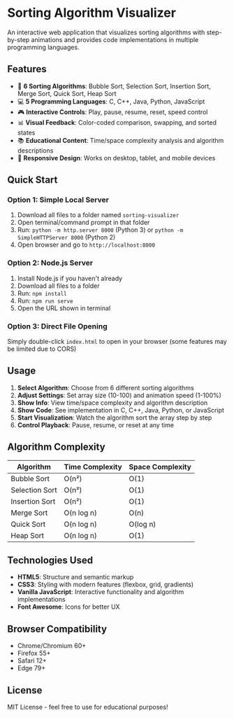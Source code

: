 # Sorting Algorithm Visualizer

An interactive web application that visualizes sorting algorithms with step-by-step animations and provides code implementations in multiple programming languages.

## Features

- 🎯 **6 Sorting Algorithms**: Bubble Sort, Selection Sort, Insertion Sort, Merge Sort, Quick Sort, Heap Sort
- 💻 **5 Programming Languages**: C, C++, Java, Python, JavaScript
- 🎮 **Interactive Controls**: Play, pause, resume, reset, speed control
- 📊 **Visual Feedback**: Color-coded comparison, swapping, and sorted states
- 📚 **Educational Content**: Time/space complexity analysis and algorithm descriptions
- 📱 **Responsive Design**: Works on desktop, tablet, and mobile devices

## Quick Start

### Option 1: Simple Local Server
1. Download all files to a folder named `sorting-visualizer`
2. Open terminal/command prompt in that folder
3. Run: `python -m http.server 8000` (Python 3) or `python -m SimpleHTTPServer 8000` (Python 2)
4. Open browser and go to `http://localhost:8000`

### Option 2: Node.js Server
1. Install Node.js if you haven't already
2. Download all files to a folder
3. Run: `npm install`
4. Run: `npm run serve`
5. Open the URL shown in terminal

### Option 3: Direct File Opening
Simply double-click `index.html` to open in your browser (some features may be limited due to CORS)

## Usage

1. **Select Algorithm**: Choose from 6 different sorting algorithms
2. **Adjust Settings**: Set array size (10-100) and animation speed (1-100%)
3. **Show Info**: View time/space complexity and algorithm description
4. **Show Code**: See implementation in C, C++, Java, Python, or JavaScript
5. **Start Visualization**: Watch the algorithm sort the array step by step
6. **Control Playback**: Pause, resume, or reset at any time

## Algorithm Complexity

| Algorithm | Time Complexity | Space Complexity |
|-----------|----------------|------------------|
| Bubble Sort | O(n²) | O(1) |
| Selection Sort | O(n²) | O(1) |
| Insertion Sort | O(n²) | O(1) |
| Merge Sort | O(n log n) | O(n) |
| Quick Sort | O(n log n) | O(log n) |
| Heap Sort | O(n log n) | O(1) |

## Technologies Used

- **HTML5**: Structure and semantic markup
- **CSS3**: Styling with modern features (flexbox, grid, gradients)
- **Vanilla JavaScript**: Interactive functionality and algorithm implementations
- **Font Awesome**: Icons for better UX

## Browser Compatibility

- Chrome/Chromium 60+
- Firefox 55+
- Safari 12+
- Edge 79+

## License

MIT License - feel free to use for educational purposes!
